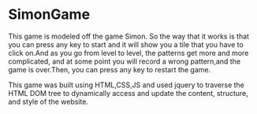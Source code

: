 # SimonGame
This game is modeled off the game Simon. So the way that it works is that you can press any key to start and it will show you a
tile that you have to click on.And as you go from level to level, the patterns get more and more complicated, and at some point
you will record a wrong pattern,and the game is over.Then, you can press any key to restart the game.

This game was built using HTML,CSS,JS and used jquery to traverse the HTML DOM tree to dynamically access and update the
content, structure, and style of the website.
